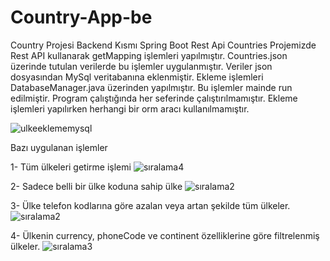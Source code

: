 # Country-App-be
Country Projesi Backend Kısmı
Spring Boot Rest Api Countries
Projemizde Rest API kullanarak getMapping işlemleri yapılmıştır. Countries.json üzerinde tutulan verilerde bu işlemler uygulanmıştır. Veriler json dosyasından MySql veritabanına eklenmiştir. Ekleme işlemleri DatabaseManager.java üzerinden yapılmıştır. Bu işlemler mainde run edilmiştir. Program çalıştığında her seferinde çalıştırılmamıştır.
Ekleme işlemleri yapılırken herhangi bir orm aracı kullanılmamıştır.

![ulkeeklememysql](https://user-images.githubusercontent.com/46906505/229234732-801559cf-cd56-4dda-85c6-466b9731e787.PNG)

Bazı uygulanan işlemler

1- Tüm ülkeleri getirme işlemi
![sıralama4](https://user-images.githubusercontent.com/46906505/229234273-57e59af1-76d9-40dd-ae34-fad404138f25.PNG)

2- Sadece belli bir ülke koduna sahip ülke
![sıralama2](https://user-images.githubusercontent.com/46906505/229234308-bcce274c-8198-4498-b085-a6332331ae30.PNG)

3- Ülke telefon kodlarına göre azalan veya artan şekilde tüm ülkeler.
![sıralama2](https://user-images.githubusercontent.com/46906505/229234429-2b04a9a3-ead0-4b0e-8267-f1a8809e9edc.PNG)

4- Ülkenin currency, phoneCode ve continent özelliklerine göre filtrelenmiş ülkeler.
![sıralama3](https://user-images.githubusercontent.com/46906505/229234464-29f9a131-fefe-4d3d-b6c0-686ea3524543.PNG)

